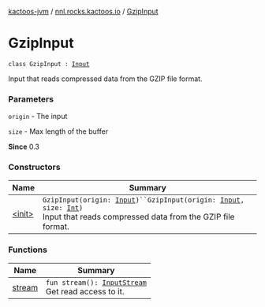 [kactoos-jvm](../../index.md) / [nnl.rocks.kactoos.io](../index.md) / [GzipInput](./index.md)

# GzipInput

`class GzipInput : `[`Input`](../../nnl.rocks.kactoos/-input/index.md)

Input that reads compressed data from the GZIP file format.

### Parameters

`origin` - The input

`size` - Max length of the buffer

**Since**
0.3

### Constructors

| Name | Summary |
|---|---|
| [&lt;init&gt;](-init-.md) | `GzipInput(origin: `[`Input`](../../nnl.rocks.kactoos/-input/index.md)`)``GzipInput(origin: `[`Input`](../../nnl.rocks.kactoos/-input/index.md)`, size: `[`Int`](https://kotlinlang.org/api/latest/jvm/stdlib/kotlin/-int/index.html)`)`<br>Input that reads compressed data from the GZIP file format. |

### Functions

| Name | Summary |
|---|---|
| [stream](stream.md) | `fun stream(): `[`InputStream`](http://docs.oracle.com/javase/8/docs/api/java/io/InputStream.html)<br>Get read access to it. |

